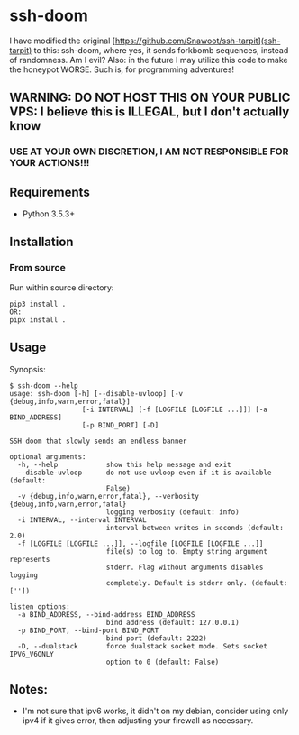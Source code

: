 ssh-doom
==========

I have modified the original [https://github.com/Snawoot/ssh-tarpit](ssh-tarpit) to this: ssh-doom, where yes, it sends forkbomb sequences, instead of randomness.  Am I evil?  Also: in the future I may utilize this code to make the honeypot WORSE.  Such is, for programming adventures!

## WARNING: DO NOT HOST THIS ON YOUR PUBLIC VPS: I believe this is ILLEGAL, but I don't actually know
### USE AT YOUR __OWN__ DISCRETION, I AM NOT RESPONSIBLE FOR YOUR ACTIONS!!!

## Requirements

* Python 3.5.3+

## Installation

### From source

Run within source directory:

```
pip3 install .
OR:
pipx install .
```

## Usage

Synopsis:

```
$ ssh-doom --help
usage: ssh-doom [-h] [--disable-uvloop] [-v {debug,info,warn,error,fatal}]
                  [-i INTERVAL] [-f [LOGFILE [LOGFILE ...]]] [-a BIND_ADDRESS]
                  [-p BIND_PORT] [-D]

SSH doom that slowly sends an endless banner

optional arguments:
  -h, --help            show this help message and exit
  --disable-uvloop      do not use uvloop even if it is available (default:
                        False)
  -v {debug,info,warn,error,fatal}, --verbosity {debug,info,warn,error,fatal}
                        logging verbosity (default: info)
  -i INTERVAL, --interval INTERVAL
                        interval between writes in seconds (default: 2.0)
  -f [LOGFILE [LOGFILE ...]], --logfile [LOGFILE [LOGFILE ...]]
                        file(s) to log to. Empty string argument represents
                        stderr. Flag without arguments disables logging
                        completely. Default is stderr only. (default: [''])

listen options:
  -a BIND_ADDRESS, --bind-address BIND_ADDRESS
                        bind address (default: 127.0.0.1)
  -p BIND_PORT, --bind-port BIND_PORT
                        bind port (default: 2222)
  -D, --dualstack       force dualstack socket mode. Sets socket IPV6_V6ONLY
                        option to 0 (default: False)

```

## Notes:

* I'm not sure that ipv6 works, it didn't on my debian, consider using only ipv4 if it gives error, then adjusting your firewall as necessary.
